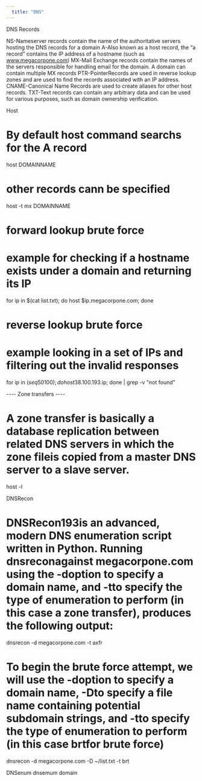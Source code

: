 ```yaml
---
  title: "DNS"
---
```

DNS Records

NS-Nameserver records contain the name of the authoritative servers hosting the DNS records for a domain
A-Also known as a host record, the “a record” contains the IP address of a hostname (such as www.megacorpone.com)
MX-Mail Exchange records contain the names of the servers responsible for handling email for the domain. A domain can contain multiple MX records
PTR-PointerRecords are used in reverse lookup zones and are used to find the records associated with an IP address.
CNAME-Canonical Name Records are used to create aliases for other host records.
TXT-Text records can contain any arbitrary data and can be used for various purposes, such as domain ownership verification.

Host

# By default host command searchs for the A record
host DOMAINNAME

# other records cann be specified
host -t mx DOMAINNAME

# forward lookup brute force
# example for checking if a hostname exists under a domain and returning its IP
for ip in $(cat list.txt); do host $ip.megacorpone.com; done

# reverse lookup brute force
# example looking in a set of IPs and filtering out the invalid responses
for ip in $(seq  50 100); do host 38.100.193.$ip; done | grep -v "not found"


---- Zone transfers ----
# A zone transfer is basically a database replication between related DNS servers in which the zone fileis copied from a master DNS server to a slave server.
host -l <domain name> <dns server address>

DNSRecon
# DNSRecon193is  an  advanced,  modern  DNS  enumeration  script  written  in  Python.  Running dnsreconagainst megacorpone.com using the -doption to specify a domain name, and -tto specify the type of enumeration to perform (in this case a zone transfer), produces the following output:
dnsrecon -d megacorpone.com -t axfr

# To begin the brute force attempt, we will use the -doption to specify a domain name, -Dto specify a file name containing potential subdomain strings, and -tto specify the type of enumeration to perform (in this case brtfor brute force)
dnsrecon -d megacorpone.com -D ~/list.txt -t brt

DNSenum
dnsemum domain
